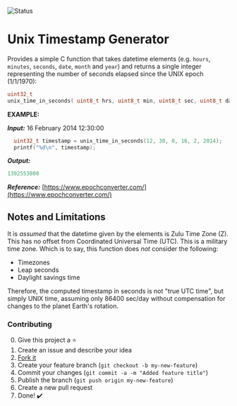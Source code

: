![Status](https://img.shields.io/badge/Status-Finished-green.svg)

# Unix Timestamp Generator

Provides a simple C function that takes datetime elements (e.g. `hours`, `minutes`, `seconds`, `date`, `month` and `year`) and returns a single integer representing the number of seconds elapsed since the UNIX epoch (1/1/1970):
```c
uint32_t
unix_time_in_seconds( uint8_t hrs, uint8_t min, uint8_t sec, uint8_t day, uint8_t mon, uint16_t year );
```

**EXAMPLE:**

***Input:*** 16 February 2014 12:30:00
```c
  uint32_t timestamp = unix_time_in_seconds(12, 30, 0, 16, 2, 2014);
  printf("%d\n", timestamp);
```

***Output:***
```c
1392553800
```
***Reference:***  [https://www.epochconverter.com/](https://www.epochconverter.com/)


## Notes and Limitations
It is *assumed* that the datetime given by the elements is Zulu Time Zone (Z).  This has no offset from Coordinated Universal Time (UTC). This is a military time zone. Which is to say, this function does *not* consider the following:

*  Timezones
*  Leap seconds
*  Daylight savings time

Therefore, the computed timestamp in seconds is not "true UTC time", but simply UNIX time, assuming only 86400 sec/day without compensation for changes to the planet Earth's rotation.

### Contributing
0. Give this project a :star:
1. Create an issue and describe your idea
2. [Fork it](https://github.com/TiagoPaulaSilva/Unix-Timestamp-Generator/fork)
3. Create your feature branch (`git checkout -b my-new-feature`)
4. Commit your changes (`git commit -a -m "Added feature title"`)
5. Publish the branch (`git push origin my-new-feature`)
6. Create a new pull request
7. Done! :heavy_check_mark:
